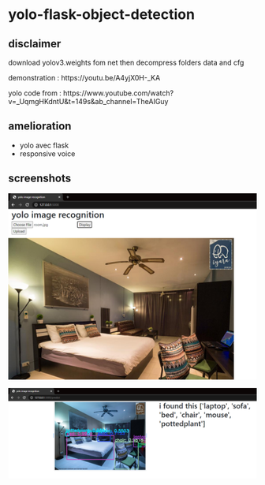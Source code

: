 # yolo-flask-object-detection

<h2>disclaimer</h2>
<p>download yolov3.weights fom net then decompress folders data and cfg</p>
<p>demonstration : https://youtu.be/A4yjX0H-_KA</p>
<p>yolo code from : https://www.youtube.com/watch?v=_UqmgHKdntU&t=149s&ab_channel=TheAIGuy</p>
<h2>amelioration</h2>
<ul>
  <li>yolo avec flask </li>
  <li> responsive voice</li> 
</ul>
<h2>screenshots</h2>

![](pics/12.PNG)

![](pics/22.PNG)
